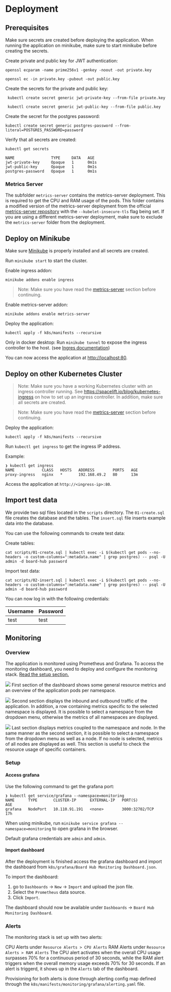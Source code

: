 # Deployment

## Prerequisites

Make sure secrets are created before deploying the application. When running the application on minikube, make sure to start minikube before creating the secrets.

Create private and public key for JWT authentication:
```
openssl ecparam -name prime256v1 -genkey -noout -out private.key

openssl ec -in private.key -pubout -out public.key
```

Create the secrets for the private and public key:
```
 kubectl create secret generic jwt-private-key --from-file private.key

 kubectl create secret generic jwt-public-key --from-file public.key
```

Create the secret for the postgres password:
```
kubectl create secret generic postgres-password --from-literal=POSTGRES_PASSWORD=password
```

Verify that all secrets are created:
```
kubectl get secrets

NAME                TYPE     DATA   AGE
jwt-private-key     Opaque   1      0m1s
jwt-public-key      Opaque   1      0m1s
postgres-password   Opaque   1      0m1s
```

<a id="metrics-server"></a>

### Metrics Server
The subfolder `metrics-server` contains the metrics-server deployment. This is required to get the CPU and RAM usage of the pods. This folder contains a modified version of the metrics-server deployment from the official [metrics-server repository](https://github.com/kubernetes-sigs/metrics-server?tab=readme-ov-file#kubernetes-metrics-server) with the `--kubelet-insecure-tls` flag being set. If you are using a different metrics-server deployment, make sure to exclude the `metrics-server` folder from the deployment.


## Deploy on Minikube

Make sure [Minikube](https://minikube.sigs.k8s.io/docs/start/) is properly installed and all secrets are created.

Run `minikube start` to start the cluster.

Enable ingress addon:

```
minikube addons enable ingress
```

> Note: Make sure you have read the [metrics-server](#metrics-server) section before continuing.

Enable metrics-server addon:

```
minikube addons enable metrics-server
```

Deploy the application:
```
kubectl apply -f k8s/manifests --recursive
```

Only in docker desktop: Run `minikube tunnel` to expose the ingress controller to the host. (see [Ingres documentation](https://minikube.sigs.k8s.io/docs/start/))

You can now access the application at [http://localhost:80](http://localhost:80).

## Deploy on other Kubernetes Cluster

> Note: Make sure you have a working Kubernetes cluster with an ingress controller running. See https://spacelift.io/blog/kubernetes-ingress on how to set up an ingress controller. In addition, make sure all secrets are created.

> Note: Make sure you have read the [metrics-server](#metrics-server) section before continuing.

Deploy the application:

```
kubectl apply -f k8s/manifests --recursive
```

Run `kubectl get ingress` to get the ingress IP address.

Example:

```
❯ kubectl get ingress
NAME            CLASS   HOSTS   ADDRESS        PORTS   AGE
proxy-ingress   nginx   *       192.168.49.2   80      13m
```

Access the application at `http://<ingress-ip>:80`.

## Import test data

We provide two sql files located in the `scripts` directory. The `01-create.sql` file creates the database and the tables. The `insert.sql` file inserts example data into the database.

You can use the following commands to create test data:

Create tables:

```
cat scripts/01-create.sql | kubectl exec -i $(kubectl get pods --no-headers -o custom-columns=":metadata.name" | grep postgres) -- psql -U admin -d board-hub password
```

Import test data:

```
cat scripts/02-insert.sql | kubectl exec -i $(kubectl get pods --no-headers -o custom-columns=":metadata.name" | grep postgres) -- psql -U admin -d board-hub password
```

You can now log in with the following credentials:

| Username | Password |
| -------- | -------- |
| test     | test     |

## Monitoring

### Overview

The application is monitored using Prometheus and Grafana. To access the monitoring dashboard, you need to deploy and configure the monitoring stack.
[Read the setup section.](#monitoring-setup)

![](./../_img/dashboard-1.png)
First section of the dashboard shows some general resource metrics and an overview of the application pods per namespace.

![](./../_img/dashboard-2.png)
Second section displays the inbound and outbound traffic of the application. In addition, a row containing metrics specific to the selected namespace is displayed.
It is possible to select a namespace from the dropdown menu, otherwise the metrics of all namespaces are displayed.

![](./../_img/dashboard-3.png)
Last section displays metrics coupled to the namespace and node. In the same manner as the second section, it is possible to select a namespace from the dropdown menu as well as a node. If no node is selected, metrics of all nodes are displayed as well. This section is useful to check the resource usage of specific containers.


<a id="monitoring-setup"></a>
### Setup
#### Access grafana

Use the following command to get the grafana port:

```
❯ kubectl get service/grafana --namespace=monitoring
NAME      TYPE       CLUSTER-IP      EXTERNAL-IP   PORT(S)          AGE
grafana   NodePort   10.110.91.191   <none>        3000:32702/TCP   17h
```

When using minikube, run `minikube service grafana --namespace=monitoring` to open grafana in the browser.

Default grafana credentials are `admin` and `admin`.


#### Import dashboard

After the deployment is finished access the grafana dashboard and import the dashboard from `k8s/grafana/Board Hub Monitoring Dashboard.json`.

To import the dashboard:
1. go to `Dashboards` -> `New` -> `Import` and upload the json file.
2. Select the `Prometheus` data source.
3. Click `Import`.

The dashboard should now be available under `Dashboards` -> `Board Hub Monitoring Dashboard`.

### Alerts

The monitoring stack is set up with two alerts:

CPU Alerts under `Resource Alerts > CPU Alerts`
RAM Alerts under `Resource Alerts > RAM Alerts`
The CPU alert activates when the overall CPU usage surpasses 70% for a continuous period of 30 seconds, while the RAM alert triggers when the overall memory usage exceeds 70% for 30 seconds.
If an alert is triggerd, it shows up in the `Alerts` tab of the dashboard.

Provisioning for both alerts is done through alerting config map defined through the `k8s/manifests/monitoring/grafana/alerting.yaml` file.
